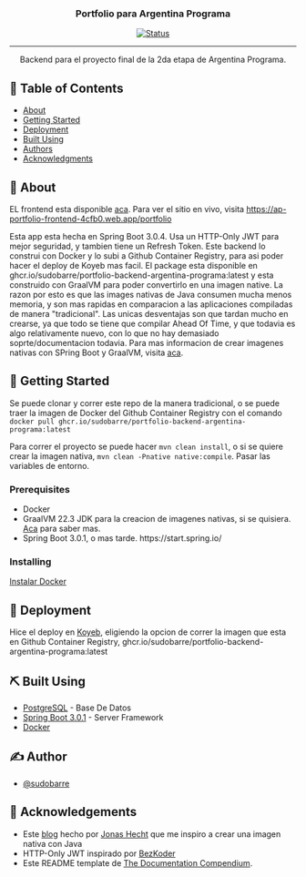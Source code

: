 <h3 align="center">Portfolio para Argentina Programa</h3>

<div align="center">

  [![Status](https://img.shields.io/badge/status-active-success.svg)]() 

</div>

---

<p align="center"> Backend para el proyecto final de la 2da etapa de Argentina Programa.
    <br> 
</p>

## 📝 Table of Contents
- [About](#about)
- [Getting Started](#getting_started)
- [Deployment](#deployment)
- [Built Using](#built_using)
- [Authors](#authors)
- [Acknowledgments](#acknowledgement)

## 🧐 About <a name = "about"></a>
EL frontend esta disponible <a href="https://github.com/sudobarre/portfolio-frontend-argentina-programa">aca</a>. Para ver el sitio en vivo, visita https://ap-portfolio-frontend-4cfb0.web.app/portfolio

<p>Esta app esta hecha en Spring Boot 3.0.4. Usa un HTTP-Only JWT para mejor seguridad, y tambien tiene un Refresh Token. Este backend lo construi con Docker y lo subi a Github Container Registry, para asi poder hacer el deploy de Koyeb mas facil. El package esta disponible en ghcr.io/sudobarre/portfolio-backend-argentina-programa:latest y esta construido con GraalVM para poder convertirlo en una imagen native. La razon por esto es que las images nativas de Java consumen mucha menos memoria, y son mas rapidas en comparacion a las aplicaciones compiladas de manera "tradicional". Las unicas desventajas son que tardan mucho en crearse, ya que todo se tiene que compilar Ahead Of Time, y que todavia es algo relativamente nuevo, con lo que no hay demasiado soprte/documentacion todavia. Para mas informacion de crear imagenes nativas con SPring Boot y GraalVM, visita <a href="https://docs.spring.io/spring-boot/docs/current/reference/html/native-image.html#native-image.developing-your-first-application">aca</a>. </p>

## 🏁 Getting Started <a name = "getting_started"></a>
Se puede clonar y correr este repo de la manera tradicional, o se puede traer la imagen de Docker del Github Container Registry con el comando ```docker pull ghcr.io/sudobarre/portfolio-backend-argentina-programa:latest ```

Para correr el proyecto se puede hacer ```mvn clean install```, o si se quiere crear la imagen nativa,  ```mvn clean -Pnative native:compile```. Pasar las variables de entorno.
### Prerequisites
<ul>
  <li>Docker</li>
  <li>GraalVM 22.3 JDK para la creacion de imagenes nativas, si se quisiera.  <a href="https://docs.spring.io/spring-boot/docs/current/reference/html/native-image.html#native-image.advanced">Aca</a> para saber mas.</li>
  <li>Spring Boot 3.0.1, o mas tarde. https://start.spring.io/</a></li>
</ul>

### Installing

<a href="https://docs.docker.com/get-docker/">Instalar Docker</a>

## 🚀 Deployment <a name = "deployment"></a>
Hice el deploy en <a href='https://app.koyeb.com/'>Koyeb</a>, eligiendo la opcion de correr la imagen que esta en Github Container Registry, ghcr.io/sudobarre/portfolio-backend-argentina-programa:latest

## ⛏️ Built Using <a name = "built_using"></a>
- [PostgreSQL](https://www.postgresql.org/) - Base De Datos
- [Spring Boot 3.0.1](https://spring.io/) - Server Framework
- [Docker](https://www.docker.com/)

## ✍️ Author <a name = "author"></a>
- [@sudobarre](https://github.com/sudobarre)

## 🎉 Acknowledgements <a name = "acknowledgement"></a>
<ul>
  <li>Este <a href="https://blog.codecentric.de/spring-boot-flyio">blog</a> hecho por <a href="https://github.com/jonashackt">Jonas Hecht</a> que me inspiro a crear una imagen nativa con Java</li>
  <li>HTTP-Only JWT inspirado por <a href="https://github.com/bezkoder/spring-security-refresh-token-jwt">BezKoder</a></li>
  <li>Este README template de <a href="https://github.com/kylelobo/The-Documentation-Compendium">The Documentation Compendium</a>.</li>
</ul>
